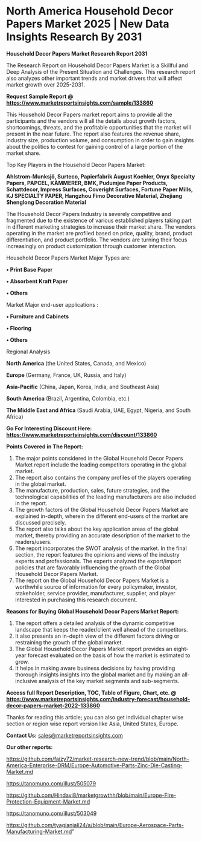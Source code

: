 # North America Household Decor Papers Market 2025 | New Data Insights Research By 2031

<strong>Household Decor Papers Market Research Report 2031</strong>

The Research Report on Household Decor Papers Market is a Skillful and Deep Analysis of the Present Situation and Challenges. This research report also analyzes other important trends and market drivers that will affect market growth over 2025-2031.

<strong>Request Sample Report @ <a href=https://www.marketreportsinsights.com/sample/133860>https://www.marketreportsinsights.com/sample/133860</a></strong>

This Household Decor Papers market report aims to provide all the participants and the vendors will all the details about growth factors, shortcomings, threats, and the profitable opportunities that the market will present in the near future. The report also features the revenue share, industry size, production volume, and consumption in order to gain insights about the politics to contest for gaining control of a large portion of the market share.

Top Key Players in the Household Decor Papers Market:

<strong>Ahlstrom-Munksjö, Surteco, Papierfabrik August Koehler, Onyx Specialty Papers, PAPCEL, KÄMMERER, BMK, Pudumjee Paper Products, Schattdecor, Impress Surfaces, Coveright Surfaces, Fortune Paper Mills, KJ SPECIALTY PAPER, Hangzhou Fimo Decorative Material, Zhejiang Shenglong Decoration Material</strong>

The Household Decor Papers Industry is severely competitive and fragmented due to the existence of various established players taking part in different marketing strategies to increase their market share. The vendors operating in the market are profiled based on price, quality, brand, product differentiation, and product portfolio. The vendors are turning their focus increasingly on product customization through customer interaction.

Household Decor Papers Market Major Types are:

<strong>• Print Base Paper

• Absorbent Kraft Paper

• Others</strong>

Market Major end-user applications :

<strong>• Furniture and Cabinets

• Flooring

• Others</strong>

Regional Analysis

</u><strong><b>North America</b></strong> (the United States, Canada, and Mexico)

<strong><b>Europe </b></strong>(Germany, France, UK, Russia, and Italy)

<strong><b>Asia-Pacific</b></strong> (China, Japan, Korea, India, and Southeast Asia)

<strong><b>South America</b></strong> (Brazil, Argentina, Colombia, etc.)

<strong><b>The Middle East and Africa</b></strong> (Saudi Arabia, UAE, Egypt, Nigeria, and South Africa)

<strong>Go For Interesting Discount Here: <a href=https://www.marketreportsinsights.com/discount/133860>https://www.marketreportsinsights.com/discount/133860</a></strong>

<strong>Points Covered in The Report:</strong>
<ol>
  <li>The major points considered in the Global Household Decor Papers Market report include the leading competitors operating in the global market.</li>
  <li>The report also contains the company profiles of the players operating in the global market.</li>
  <li>The manufacture, production, sales, future strategies, and the technological capabilities of the leading manufacturers are also included in the report.</li>
  <li>The growth factors of the Global Household Decor Papers Market are explained in-depth, wherein the different end-users of the market are discussed precisely.</li>
  <li>The report also talks about the key application areas of the global market, thereby providing an accurate description of the market to the readers/users.</li>
  <li>The report incorporates the SWOT analysis of the market. In the final section, the report features the opinions and views of the industry experts and professionals. The experts analyzed the export/import policies that are favorably influencing the growth of the Global Household Decor Papers Market.</li>
  <li>The report on the Global Household Decor Papers Market is a worthwhile source of information for every policymaker, investor, stakeholder, service provider, manufacturer, supplier, and player interested in purchasing this research document.</li>
</ol>
<strong>Reasons for Buying Global Household Decor Papers Market Report:</strong>

<ol>
  <li>The report offers a detailed analysis of the dynamic competitive landscape that keeps the reader/client well ahead of the competitors.</li>
  <li>It also presents an in-depth view of the different factors driving or restraining the growth of the global market.</li>
  <li>The Global Household Decor Papers Market report provides an eight-year forecast evaluated on the basis of how the market is estimated to grow.</li>
  <li>It helps in making aware business decisions by having providing thorough insights insights into the global market and by making an all-inclusive analysis of the key market segments and sub-segments.</li>
</ol>
<strong>Access full Report Description, TOC, Table of Figure, Chart, etc. @ <a href=https://www.marketreportsinsights.com/industry-forecast/household-decor-papers-market-2022-133860>https://www.marketreportsinsights.com/industry-forecast/household-decor-papers-market-2022-133860</a></strong>


Thanks for reading this article; you can also get individual chapter wise section or region wise report version like Asia, United States, Europe.

<strong>Contact Us:</strong>
sales@marketreportsinsights.com

<strong>Our other reports:</strong>

<a href=https://github.com/faizy72/market-research-new-trend/blob/main/North-America-Enterprise-DRM/Europe-Automotive-Parts-Zinc-Die-Casting-Market.md>https://github.com/faizy72/market-research-new-trend/blob/main/North-America-Enterprise-DRM/Europe-Automotive-Parts-Zinc-Die-Casting-Market.md</a>

<a href=https://tanomuno.com/illust/505079>https://tanomuno.com/illust/505079</a>

<a href=https://github.com/Hindavi8/marketgrowthh/blob/main/Europe-Fire-Protection-Equipment-Market.md>https://github.com/Hindavi8/marketgrowthh/blob/main/Europe-Fire-Protection-Equipment-Market.md</a>

<a href=https://tanomuno.com/illust/503049>https://tanomuno.com/illust/503049</a>

<a href=https://github.com/tyagianjali24/a/blob/main/Europe-Aerospace-Parts-Manufacturing-Market.md>https://github.com/tyagianjali24/a/blob/main/Europe-Aerospace-Parts-Manufacturing-Market.md</a>"
